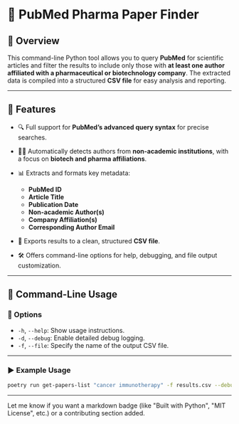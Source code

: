 # 🧬 PubMed Pharma Paper Finder

## 📖 Overview

This command-line Python tool allows you to query **PubMed** for scientific articles and filter the results to include only those with **at least one author affiliated with a pharmaceutical or biotechnology company**. The extracted data is compiled into a structured **CSV file** for easy analysis and reporting.

---

## 🎯 Features

* 🔍 Full support for **PubMed’s advanced query syntax** for precise searches.
* 🧑‍🔬 Automatically detects authors from **non-academic institutions**, with a focus on **biotech and pharma affiliations**.
* 📊 Extracts and formats key metadata:

  * **PubMed ID**
  * **Article Title**
  * **Publication Date**
  * **Non-academic Author(s)**
  * **Company Affiliation(s)**
  * **Corresponding Author Email**
* 📁 Exports results to a clean, structured **CSV file**.
* 🛠 Offers command-line options for help, debugging, and file output customization.

---

## 🧰 Command-Line Usage

### 🔧 Options

* `-h`, `--help`: Show usage instructions.
* `-d`, `--debug`: Enable detailed debug logging.
* `-f`, `--file`: Specify the name of the output CSV file.

---

### ▶ Example Usage

```bash
poetry run get-papers-list "cancer immunotherapy" -f results.csv --debug
```

---

Let me know if you want a markdown badge (like "Built with Python", "MIT License", etc.) or a contributing section added.
